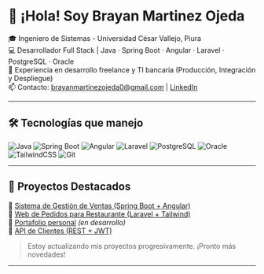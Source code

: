 # 👋 ¡Hola! Soy Brayan Martinez Ojeda

🎓 Ingeniero de Sistemas - Universidad César Vallejo, Piura  
💻 Desarrollador Full Stack | Java · Spring Boot · Angular · Laravel · PostgreSQL · Oracle  
🔧 Experiencia en desarrollo freelance y TI bancaria (Producción, Integración y Despliegue)  
📫 Contacto: brayanmartinezojeda0@gmail.com | [LinkedIn](https://www.linkedin.com/in/brayan-martínez-ojeda/)

---

## 🛠 Tecnologías que manejo

![Java](https://img.shields.io/badge/Java-ED8B00?style=flat&logo=java&logoColor=white)
![Spring Boot](https://img.shields.io/badge/Spring_Boot-6DB33F?style=flat&logo=spring-boot&logoColor=white)
![Angular](https://img.shields.io/badge/Angular-DD0031?style=flat&logo=angular&logoColor=white)
![Laravel](https://img.shields.io/badge/Laravel-F55247?style=flat&logo=laravel&logoColor=white)
![PostgreSQL](https://img.shields.io/badge/PostgreSQL-316192?style=flat&logo=postgresql&logoColor=white)
![Oracle](https://img.shields.io/badge/Oracle-F80000?style=flat&logo=oracle&logoColor=white)
![TailwindCSS](https://img.shields.io/badge/Tailwind_CSS-38B2AC?style=flat&logo=tailwind-css&logoColor=white)
![Git](https://img.shields.io/badge/Git-F05032?style=flat&logo=git&logoColor=white)

---

## 📂 Proyectos Destacados

🔸 [Sistema de Gestión de Ventas (Spring Boot + Angular)](https://github.com/BrayanMO/sistema-ventas)  
🔸 [Web de Pedidos para Restaurante (Laravel + Tailwind)](https://github.com/BrayanMO/sistema-pedidos)  
🔸 [Portafolio personal](https://github.com/BrayanMO/portafolio) *(en desarrollo)*  
🔸 [API de Clientes (REST + JWT)](https://github.com/BrayanMO/api-clientes)

> Estoy actualizando mis proyectos progresivamente. ¡Pronto más novedades!

---
